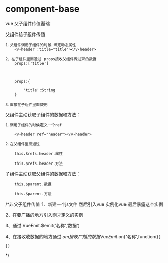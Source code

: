 # component-base
vue 父子组件传值基础


父组件给子组件传值

    1.父组件调用子组件的时候 绑定动态属性
        <v-header :title="title"></v-header>

    2、在子组件里面通过 props接收父组件传过来的数据
        props:['title']



        props:{

            'title':String      
        }

    3.直接在子组件里面使用



父组件主动获取子组件的数据和方法：

    1.调用子组件的时候定义一个ref

        <v-header ref="header"></v-header>

    2.在父组件里面通过

        this.$refs.header.属性

        this.$refs.header.方法





子组件主动获取父组件的数据和方法：  


        this.$parent.数据

        this.$parent.方法


  /*非父子组件传值
  1、新建一个js文件   然后引入vue  实例化vue  最后暴露这个实例


  2、在要广播的地方引入刚才定义的实例


  3、通过 VueEmit.$emit('名称','数据')


  4、在接收收数据的地方通过 $om接收广播的数据
    VueEmit.$on('名称',function(){


    })

  
  */
